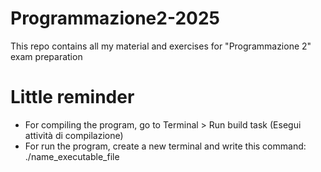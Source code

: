 # Programmazione2-2025
This repo contains all my material and exercises for "Programmazione 2" exam preparation

# Little reminder
- For compiling the program, go to Terminal > Run build task (Esegui attività di compilazione)
- For run the program, create a new terminal and write this command: ./name_executable_file